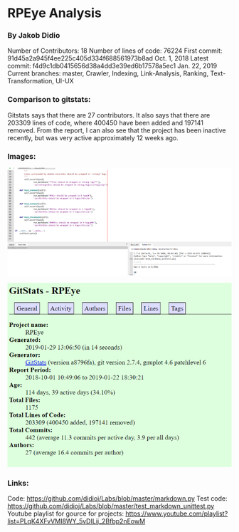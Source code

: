 # RPEye Analysis
### By Jakob Didio

Number of Contributors: 18
Number of lines of code: 76224
First commit: 91d45a2a945f4ee225c405d334f688561973b8ad Oct. 1, 2018
Latest commit: f4d9c1db0415656d38a4dd3e39ed6b17578a5ec1 Jan. 22, 2019
Current branches: master, Crawler, Indexing, Link-Analysis, Ranking, Text-Transformation, UI-UX

### Comparison to gitstats:

Gitstats says that there are 27 contributors.
It also says that there are 203309 lines of code, where 400450 have been added and 197141 removed.
From the report, I can also see that the project has been inactive recently, but was very active
approximately 12 weeks ago.

### Images:

![results](Images/unittest2.PNG)

![gitstats](Images/gitstats.PNG)

### Links:

Code: https://github.com/didioj/Labs/blob/master/markdown.py
Test code: 
https://github.com/didioj/Labs/blob/master/test_markdown_unittest.py
Youtube playlist for gource for projects: 
https://www.youtube.com/playlist?list=PLqK4XFvVMI8WY_5vDILij_2Bfbp2nEowM
